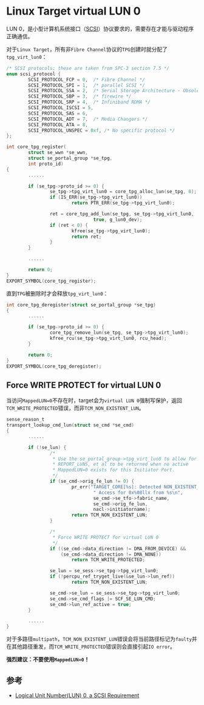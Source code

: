 Linux Target virtual LUN 0
==========================

LUN 0，是小型计算机系统接口（[SCSI](../../../storage-%E5%AD%98%E5%82%A8/SCSI/)）协议要求的，需要存在才能与驱动程序正确通信。

对于`Linux Target`，所有非`Fibre Channel`协议的`TPG`创建时就分配了`tpg_virt_lun0`：

```C include\scsi\scsi_proto.h:scsi_protocol
/* SCSI protocols; these are taken from SPC-3 section 7.5 */
enum scsi_protocol {
        SCSI_PROTOCOL_FCP = 0,  /* Fibre Channel */
        SCSI_PROTOCOL_SPI = 1,  /* parallel SCSI */
        SCSI_PROTOCOL_SSA = 2,  /* Serial Storage Architecture - Obsolete */
        SCSI_PROTOCOL_SBP = 3,  /* firewire */
        SCSI_PROTOCOL_SRP = 4,  /* Infiniband RDMA */
        SCSI_PROTOCOL_ISCSI = 5,
        SCSI_PROTOCOL_SAS = 6,
        SCSI_PROTOCOL_ADT = 7,  /* Media Changers */
        SCSI_PROTOCOL_ATA = 8,
        SCSI_PROTOCOL_UNSPEC = 0xf, /* No specific protocol */
};
```

```C drivers\target\target_core_tpg.c:core_tpg_register
int core_tpg_register(
        struct se_wwn *se_wwn,
        struct se_portal_group *se_tpg,
        int proto_id)
{
        ......

        if (se_tpg->proto_id >= 0) {
                se_tpg->tpg_virt_lun0 = core_tpg_alloc_lun(se_tpg, 0);
                if (IS_ERR(se_tpg->tpg_virt_lun0))
                        return PTR_ERR(se_tpg->tpg_virt_lun0);

                ret = core_tpg_add_lun(se_tpg, se_tpg->tpg_virt_lun0,
                                true, g_lun0_dev);
                if (ret < 0) {
                        kfree(se_tpg->tpg_virt_lun0);
                        return ret;
                }
        }

        ......

        return 0;
}
EXPORT_SYMBOL(core_tpg_register);
```

直到`TPG`被删除时才会释放`tpg_virt_lun0`：

```C drivers\target\target_core_tpg.c:core_tpg_deregister
int core_tpg_deregister(struct se_portal_group *se_tpg)
{
        ......

        if (se_tpg->proto_id >= 0) {
                core_tpg_remove_lun(se_tpg, se_tpg->tpg_virt_lun0);
                kfree_rcu(se_tpg->tpg_virt_lun0, rcu_head);
        }

        return 0;
}
EXPORT_SYMBOL(core_tpg_deregister);
```

Force WRITE PROTECT for virtual LUN 0
-------------------------------------

当访问`MappedLUN=0`不存在时，target会为`virtual LUN 0`强制写保护，返回`TCM_WRITE_PROTECTED`错误，而非`TCM_NON_EXISTENT_LUN`。

```C drivers\target\target_core_device.c:transport_lookup_cmd_lun
sense_reason_t
transport_lookup_cmd_lun(struct se_cmd *se_cmd)
{
        ......

        if (!se_lun) {
                /*
                 * Use the se_portal_group->tpg_virt_lun0 to allow for
                 * REPORT_LUNS, et al to be returned when no active
                 * MappedLUN=0 exists for this Initiator Port.
                 */
                if (se_cmd->orig_fe_lun != 0) {
                        pr_err("TARGET_CORE[%s]: Detected NON_EXISTENT_LUN"
                                " Access for 0x%08llx from %s\n",
                                se_cmd->se_tfo->fabric_name,
                                se_cmd->orig_fe_lun,
                                nacl->initiatorname);
                        return TCM_NON_EXISTENT_LUN;
                }

                /*
                 * Force WRITE PROTECT for virtual LUN 0
                 */
                if ((se_cmd->data_direction != DMA_FROM_DEVICE) &&
                    (se_cmd->data_direction != DMA_NONE))
                        return TCM_WRITE_PROTECTED;

                se_lun = se_sess->se_tpg->tpg_virt_lun0;
                if (!percpu_ref_tryget_live(&se_lun->lun_ref))
                        return TCM_NON_EXISTENT_LUN;

                se_cmd->se_lun = se_sess->se_tpg->tpg_virt_lun0;
                se_cmd->se_cmd_flags |= SCF_SE_LUN_CMD;
                se_cmd->lun_ref_active = true;
        }

        ......
}
```

对于多路径`multipath`，`TCM_NON_EXISTENT_LUN`错误会将当前路径标记为`faulty`并在其他路径重发，而`TCM_WRITE_PROTECTED`错误则会直接引起`IO error`。

**强烈建议：不要使用`MappedLUN=0`！**

参考
----

* [Logical Unit Number(LUN) 0, a SCSI Requirement](https://support.oracle.com/knowledge/Sun%20Microsystems/1017707_1.html)
